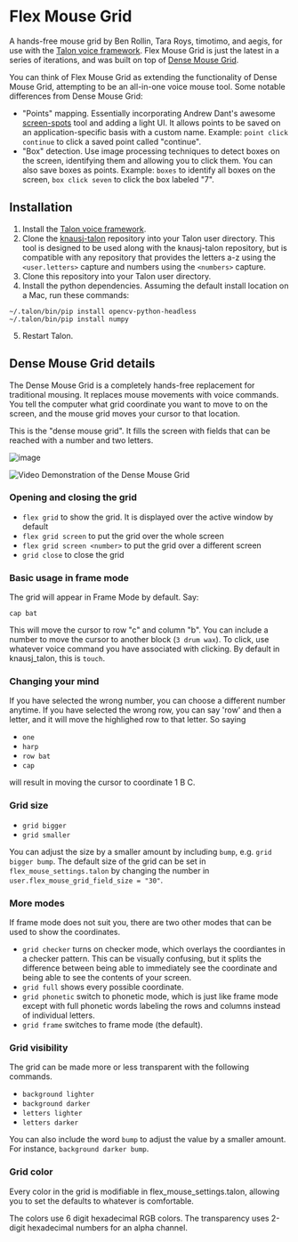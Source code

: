 # Flex Mouse Grid

A hands-free mouse grid by Ben Rollin, Tara Roys, timotimo, and aegis, for use with the [Talon voice framework](https://talonvoice.com/). Flex Mouse Grid is just the latest in a series of iterations, and was built on top of [Dense Mouse Grid](https://github.com/tararoys/dense-mouse-grid).

You can think of Flex Mouse Grid as extending the functionality of Dense Mouse Grid, attempting to be an all-in-one voice mouse tool. Some notable differences from Dense Mouse Grid:

- "Points" mapping. Essentially incorporating Andrew Dant's awesome [screen-spots](https://github.com/AndrewDant/screen-spots) tool and adding a light UI. It allows points to be saved on an application-specific basis with a custom name. Example: `point click continue` to click a saved point called "continue".
- "Box" detection. Use image processing techniques to detect boxes on the screen, identifying them and allowing you to click them. You can also save boxes as points. Example: `boxes` to identify all boxes on the screen, `box click seven` to click the box labeled "7".

## Installation

1. Install the [Talon voice framework](https://talonvoice.com/docs/index.html#getting-started).
1. Clone the [knausj-talon](https://github.com/knausj85/knausj_talon) repository into your Talon user directory. This tool is designed to be used along with the knausj-talon repository, but is compatible with any repository that provides the letters a-z using the `<user.letters>` capture and numbers using the `<numbers>` capture.
1. Clone this repository into your Talon user directory.
1. Install the python dependencies. Assuming the default install location on a Mac, run these commands:

```
~/.talon/bin/pip install opencv-python-headless
~/.talon/bin/pip install numpy
```

5. Restart Talon.

## Dense Mouse Grid details

The Dense Mouse Grid is a completely hands-free replacement for traditional mousing. It replaces mouse movements with voice commands. You tell the computer what grid coordinate you want to move to on the screen, and the mouse grid moves your cursor to that location.

This is the "dense mouse grid". It fills the screen with fields that can be reached with a number and two letters.

![image](https://user-images.githubusercontent.com/1163925/130808333-219a48b3-650c-4d4c-9a99-d9909011132d.png)

![Video Demonstration of the Dense Mouse Grid](https://youtu.be/d-1BTl72M_s)

### Opening and closing the grid

- `flex grid` to show the grid. It is displayed over the active window by default
- `flex grid screen` to put the grid over the whole screen
- `flex grid screen <number>` to put the grid over a different screen
- `grid close` to close the grid

### Basic usage in frame mode

The grid will appear in Frame Mode by default. Say:

`cap bat`

This will move the cursor to row "c" and column "b". You can include a number to move the cursor to another block (`3 drum wax`). To click, use whatever voice command you have associated with clicking. By default in knausj_talon, this is `touch`.

### Changing your mind

If you have selected the wrong number, you can choose a different number anytime. If you have selected the wrong row, you can say 'row' and then a letter, and it will move the highlighed row to that letter. So saying

- `one`
- `harp`
- `row bat`
- `cap`

will result in moving the cursor to coordinate 1 B C.

### Grid size

- `grid bigger`
- `grid smaller`

You can adjust the size by a smaller amount by including `bump`, e.g. `grid bigger bump`. The default size of the grid can be set in `flex_mouse_settings.talon` by changing the number in `user.flex_mouse_grid_field_size = "30"`.

### More modes

If frame mode does not suit you, there are two other modes that can be used to show the coordinates.

- `grid checker` turns on checker mode, which overlays the coordiantes in a checker pattern. This can be visually confusing, but it splits the difference between being able to immediately see the coordinate and being able to see the contents of your screen.
- `grid full` shows every possible coordinate.
- `grid phonetic` switch to phonetic mode, which is just like frame mode except with full phonetic words labeling the rows and columns instead of individual letters.
- `grid frame` switches to frame mode (the default).

### Grid visibility

The grid can be made more or less transparent with the following commands.

- `background lighter`
- `background darker`
- `letters lighter`
- `letters darker`

You can also include the word `bump` to adjust the value by a smaller amount. For instance, `background darker bump`.

### Grid color

Every color in the grid is modifiable in flex_mouse_settings.talon, allowing you to set the defaults to whatever is comfortable.

The colors use 6 digit hexadecimal RGB colors.
The transparency uses 2-digit hexadecimal numbers for an alpha channel.
